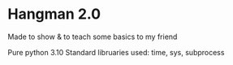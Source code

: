 # Hangman 2.0
Made to show & to teach some basics to my friend

Pure python 3.10
Standard libruaries used: time, sys, subprocess
